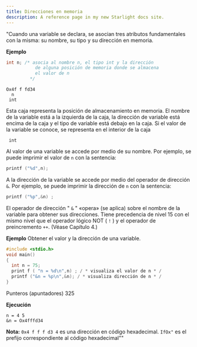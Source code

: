 ```yaml
---
title: Direcciones en memoria
description: A reference page in my new Starlight docs site.
---
```


"Cuando una variable se declara, se asocian tres atributos fundamentales con la misma: su nombre, su tipo y su dirección en memoria.

**Ejemplo**
```c
int n; /* asocia al nombre n, el tipo int y la dirección
           de alguna posición de memoria donde se almacena
           el valor de n
         */
```
```
Ox4f f fd34
  n
 int
```
Esta caja representa la posición de almacenamiento en memoria. El nombre de la variable está a la izquierda de la caja, la dirección de variable está encima de la caja y el tipo de variable está debajo en la caja. Si el valor de la variable se conoce, se representa en el interior de la caja
```
 int
```
Al valor de una variable se accede por medio de su nombre. Por ejemplo, se puede imprimir el valor de `n` con la sentencia:
```c
printf ("%d",n);
```
A la dirección de la variable se accede por medio del operador de dirección `&`. Por ejemplo, se puede imprimir la dirección de `n` con la sentencia:
```c
printf ("%p",&n) ;
```
El operador de dirección " `&` " «opera» (se aplica) sobre el nombre de la variable para obtener sus direcciones. Tiene precedencia de nivel 15 con el mismo nivel que el operador lógico NOT ( `!` ) y el operador de preincremento `++`. (Véase Capítulo 4.)

**Ejemplo**
Obtener el valor y la dirección de una variable.
```c
#include <stdio.h>
void main()
{
  int n = 75;
  print f ( "n = %d\n",n) ; / * visualiza el valor de n * /
  printf ("&n = %p\n",&n); / * visualiza dirección de n * /
}
```
Punteros (apuntadores) 325

**Ejecución**
```
n = 4 5
&n = Ox4fffd34
```
**Nota:** `0x4 f f f d3 4` es una dirección en código hexadecimal.
`IfOx"` es el prefijo correspondiente al código hexadecimal""